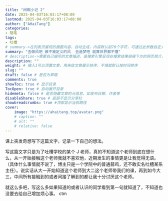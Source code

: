```yaml
---
title: "闲暇小记 2"
date: 2025-04-03T16:03:17+08:00
lastmod: 2025-04-03T16:03:17+08:00
author: ["AHaiTang"]
categories:
- 随笔
tags:
- 吐槽
# summary->在列表页展现的摘要内容，自动生成，内容默认前70个字符，可通过此参数自定义，一般无需专门设置
summary: "去做风吧 做不被定义的风  去造梦吧 就算世界都不懂"
# description->需要自己编写的文章描述，是搜索引擎呈现在搜索结果链接下方的网页简介，建议设置
description: ""
weight: # 输入1可以顶置文章，用来给文章展示排序，不填就默认按时间排序
slug: ""
draft: false # 是否为草稿
comments: true
showToc: true # 显示目录
TocOpen: true # 自动展开目录
hidemeta: false # 是否隐藏文章的元信息，如发布日期、作者等
disableShare: true # 底部不显示分享栏
showbreadcrumbs: true #顶部显示当前路径
cover:
    image: "https://ahaitang.top/avatar.png"
    # caption: ""
    # alt: ""
    # relative: false
---
```

课上突发奇想写下这篇文字，记录一下自己的想法。

写这篇文字只是为了吐槽学校的某个 J 老师，真的不知道这个老师到底在想什么，从一开始接触这个老师我就不喜欢他，近期发生的事情更是让我觉得无语。（具体什么事情就不说了，博主只是一个学院中的普通蒻鸡，还不敢实名吐槽某系主任）。说实话从大一开始知道这个老师到大二这个老师带我们的课，再到如今大三，中间所有接触到的或者间接了解到的都让我十分讨厌这个老师。

就这么多吧，写这么多如果知道的或者认识的同学看到第一句就知道了，不知道也没要去给自己增加烦心事。
ctm